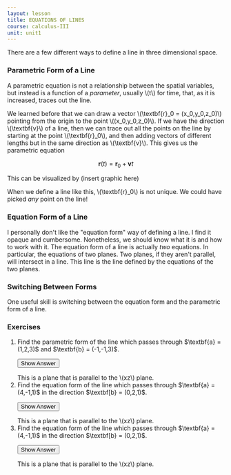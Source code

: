 ```yaml
---
layout: lesson
title: EQUATIONS OF LINES
course: calculus-III
unit: unit1
---
```



There are a few different ways to define a line in three dimensional space. 

### Parametric Form of a Line
A parametric equation is not a relationship between the spatial variables, but instead is a function of a *parameter*, usually \\(t\\) for time, that, as it is increased, traces out the line. 

We learned before that we can draw a  vector \\(\textbf{r}_0 = (x_0,y_0,z_0)\\) pointing from the origin to the point \\((x_0,y_0,z_0)\\). If we have the direction \\(\textbf{v}\\) of a line, then we can trace out all the points on the line by starting at the point \\(\textbf{r}_0\\), and then adding vectors of different lengths but in the same direction as \\(\textbf{v}\\). This gives us the parametric equation 

$$\textbf{r}(t) = \textbf{r}_0 + \textbf{v}t$$

This can be visualized by (insert graphic here)

When we define a line like this, \\(\textbf{r}_0\\) is not unique. We could have picked *any* point on the line!

### Equation Form of a Line

I personally don't like the "equation form" way of defining a line. I find it opaque and cumbersome. Nonetheless, we should know what it is and how to work with it. The equation form of a line is actually *two* equations. In particular, the equations of two planes. Two planes, if they aren't parallel, will intersect in a line. This line is the line defined by the equations of the two planes. 


### Switching Between Forms
One useful skill is switching between the equation form and the parametric form of a line. 


### Exercises

<ol>
<li> <div> Find the parametric form of the line which passes through $\textbf{a} = (1,2,3)$ and $\textbf{b} = (-1,-1,3)$. </div>

<button onclick="myFunction('answer1')" class="answerButton">Show Answer</button>
<div  id="answer1" class="answer">
This is a plane that is parallel to the \(xz\) plane. 
</div> </li>

<li> <div> Find the equation form of the line which passes through $\textbf{a} = (4,-1,1)$ in the direction $\textbf[b} = (0,2,1)$. </div>

<button onclick="myFunction('answer2')" class="answerButton">Show Answer</button>
<div  id="answer2" class="answer">
This is a plane that is parallel to the \(xz\) plane. 
</div> </li>

<li> <div> Find the equation form of the line which passes through $\textbf{a} = (4,-1,1)$ in the direction $\textbf[b} = (0,2,1)$. </div>

<button onclick="myFunction('answer2')" class="answerButton">Show Answer</button>
<div  id="answer2" class="answer">
This is a plane that is parallel to the \(xz\) plane. 
</div> </li>


</ol>
